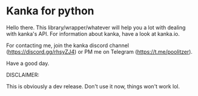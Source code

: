 # Kanka for python

Hello there. This library/wrapper/whatever will help you a lot with dealing with kanka's API. For information about kanka, have a look at kanka.io.

For contacting me, join the kanka discord channel (https://discord.gg/rhsyZJ4) or PM me on Telegram (https://t.me/poolitzer).

Have a good day.


DISCLAIMER:

This is obviously a dev release. Don't use it now, things won't work lol.